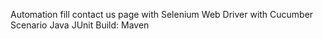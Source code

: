 Automation fill contact us page 
with Selenium Web Driver
with Cucumber Scenario 
Java 
JUnit 
Build: Maven
